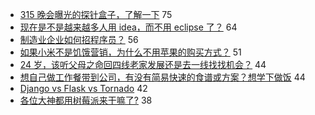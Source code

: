 - [315 晚会曝光的探针盒子，了解一下](https://www.v2ex.com/t/545126) 75
- [现在是不是越来越多人用 idea，而不用 eclipse 了？](https://www.v2ex.com/t/545094) 64
- [制造业企业如何招程序员？](https://www.v2ex.com/t/545205) 56
- [如果小米不是饥饿营销，为什么不用苹果的购买方式？](https://www.v2ex.com/t/545165) 51
- [24 岁，该听父母之命回四线老家发展还是去一线找找机会？](https://www.v2ex.com/t/545093) 44
- [想自己做工作餐带到公司，有没有简易快速的食谱或方案？想学下做饭](https://www.v2ex.com/t/545186) 44
- [Django vs Flask vs Tornado](https://www.v2ex.com/t/545144) 42
- [各位大神都用树莓派来干嘛了?](https://www.v2ex.com/t/545056) 38